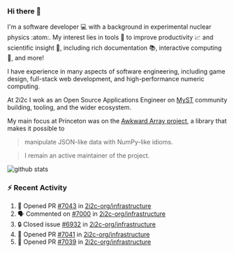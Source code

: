 ### Hi there 👋 

I'm a software developer 💻 with a background in experimental nuclear physics :atom:. My interest lies in tools :wrench: to improve productivity :chart_with_upwards_trend: and scientific insight :telescope:, including rich documentation 📚, interactive computing 🧮, and more! 

I have experience in many aspects of software engineering, including game design, full-stack web development, and high-performance numeric computing. 

At 2i2c I wok as an Open Source Applications Engineer on [MyST](https://github.com/jupyter-book/mystmd) community building, tooling, and the wider ecosystem. 

My main focus at Princeton was on the [Awkward Array project](awkward-array.org/), a library that makes it possible to 
> manipulate JSON-like data with NumPy-like idioms.

> I remain an active maintainer of the project. 

![github stats](https://github-readme-stats.vercel.app/api?username=agoose77&show_icons=true&hide_rank=true&hide_title=true&bg_color=30,e76445,904e95&text_color=efe3ec&icon_color=efe3ec)
<!--
**agoose77/agoose77** is a ✨ _special_ ✨ repository because its `README.md` (this file) appears on your GitHub profile.

Here are some ideas to get you started:

- 🔭 I’m currently working on ...
- 🌱 I’m currently learning ...
- 👯 I’m looking to collaborate on ...
- 🤔 I’m looking for help with ...
- 💬 Ask me about ...
- 📫 How to reach me: ...
- 😄 Pronouns: ...
- ⚡ Fun fact: ...
-->

### :zap: Recent Activity

<!--START_SECTION:activity-->
1. 💪 Opened PR [#7043](undefined) in [2i2c-org/infrastructure](https://github.com/2i2c-org/infrastructure)
2. 🗣 Commented on [#7000](https://github.com/2i2c-org/infrastructure/issues/7000#issuecomment-3457210581) in [2i2c-org/infrastructure](https://github.com/2i2c-org/infrastructure)
3. 🔒 Closed issue [#6932](https://github.com/2i2c-org/infrastructure/issues/6932) in [2i2c-org/infrastructure](https://github.com/2i2c-org/infrastructure)
4. 💪 Opened PR [#7041](undefined) in [2i2c-org/infrastructure](https://github.com/2i2c-org/infrastructure)
5. 💪 Opened PR [#7039](undefined) in [2i2c-org/infrastructure](https://github.com/2i2c-org/infrastructure)
<!--END_SECTION:activity-->
